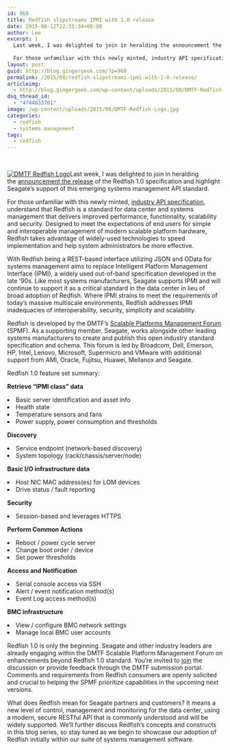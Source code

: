 ```yaml
---
id: 960
title: Redfish slipstreams IPMI with 1.0 release
date: 2015-08-12T22:55:34+00:00
author: Lee
excerpt: |
  Last week, I was delighted to join in heralding the announcement the release of the Redfish 1.0 specification and highlight Seagate’s support of this emerging systems management API standard.
  
  For those unfamiliar with this newly minted, industry API specification, understand that Redfish is a standard for data center and systems management that delivers improved performance, functionality, scalability and security. Designed to meet the expectations of end users for simple and interoperable management of modern scalable platform hardware, Redfish takes advantage of widely-used technologies to speed implementation and help system administrators be more effective.
layout: post
guid: http://blog.gingergeek.com/?p=960
permalink: /2015/08/redfish-slipstreams-ipmi-with-1-0-release/
articleimg:
  - http://blog.gingergeek.com/wp-content/uploads/2015/08/DMTF-Redfish-Logo.jpg
dsq_thread_id:
  - "4744833701"
image: /wp-content/uploads/2015/08/DMTF-Redfish-Logo.jpg
categories:
  - redfish
  - systems management
tags:
  - redfish
---
```

 

[<img class="alignleft size-medium wp-image-969" src="https://i2.wp.com/blog.gingergeek.com/wp-content/uploads/2015/08/DMTF-Redfish-Logo.jpg?resize=300%2C211" alt="DMTF Redfish Logo" srcset="https://i2.wp.com/blog.gingergeek.com/wp-content/uploads/2015/08/DMTF-Redfish-Logo.jpg?resize=300%2C211 300w, https://i2.wp.com/blog.gingergeek.com/wp-content/uploads/2015/08/DMTF-Redfish-Logo.jpg?w=375 375w" sizes="(max-width: 300px) 100vw, 300px" data-recalc-dims="1" />](https://i2.wp.com/blog.gingergeek.com/wp-content/uploads/2015/08/DMTF-Redfish-Logo.jpg)Last week, I was delighted to join in heralding the [announcement the release](http://www.dmtf.org/news/pr/2015/8/dmtf-helps-enable-multi-vendor-data-center-management-new-redfish-10-standard) of the Redfish 1.0 specification and highlight Seagate’s support of this emerging systems management API standard.

For those unfamiliar with this newly minted, [industry API specification](http://dmtf.org/standards/redfish), understand that Redfish is a standard for data center and systems management that delivers improved performance, functionality, scalability and security. Designed to meet the expectations of end users for simple and interoperable management of modern scalable platform hardware, Redfish takes advantage of widely-used technologies to speed implementation and help system administrators be more effective.<!--more-->

With Redfish being a REST-based interface utilizing JSON and OData for systems management aims to replace Intelligent Platform Management Interface (IPMI), a widely used out-of-band specification developed in the late ‘90s. Like most systems manufacturers, Seagate supports IPMI and will continue to support it as a critical standard in the data center in lieu of broad adoption of Redfish. Where IPMI strains to meet the requirements of today’s massive multiscale environments, Redfish addresses IPMI inadequacies of interoperability, security, simplicity and scalability.

Redfish is developed by the DMTF’s [Scalable Platforms Management Forum](http://www.dmtf.org/standards/spmf) (SPMF). As a supporting member, Seagate, works alongside other leading systems manufacturers to create and publish this open industry standard specification and schema. This forum is led by Broadcom, Dell, Emerson, HP, Intel, Lenovo, Microsoft, Supermicro and VMware with additional support from AMI, Oracle, Fujitsu, Huawei, Mellanox and Seagate.

Redfish 1.0 feature set summary:

**Retrieve “IPMI class” data**

<li style="font-weight: 400;">
  <span style="font-weight: 400;">Basic server identification and asset info</span>
</li>
<li style="font-weight: 400;">
  <span style="font-weight: 400;">Health state</span>
</li>
<li style="font-weight: 400;">
  <span style="font-weight: 400;">Temperature sensors and fans</span>
</li>
<li style="font-weight: 400;">
  <span style="font-weight: 400;">Power supply, power consumption and thresholds</span>
</li>

**Discovery**

<li style="font-weight: 400;">
  <span style="font-weight: 400;">Service endpoint (network-based discovery)</span>
</li>
<li style="font-weight: 400;">
  <span style="font-weight: 400;">System topology (rack/chassis/server/node)</span>
</li>

**Basic I/O infrastructure data**

<li style="font-weight: 400;">
  <span style="font-weight: 400;">Host NIC MAC address(es) for LOM devices</span>
</li>
<li style="font-weight: 400;">
  <span style="font-weight: 400;">Drive status / fault reporting</span>
</li>

**Security**

<li style="font-weight: 400;">
  <span style="font-weight: 400;">Session-based and leverages HTTPS</span>
</li>

**Perform Common Actions**

<li style="font-weight: 400;">
  <span style="font-weight: 400;">Reboot / power cycle server</span>
</li>
<li style="font-weight: 400;">
  <span style="font-weight: 400;">Change boot order / device</span>
</li>
<li style="font-weight: 400;">
  <span style="font-weight: 400;">Set power thresholds</span>
</li>

**Access and Notification**

<li style="font-weight: 400;">
  <span style="font-weight: 400;">Serial console access via SSH</span>
</li>
<li style="font-weight: 400;">
  <span style="font-weight: 400;">Alert / event notification method(s)</span>
</li>
<li style="font-weight: 400;">
  <span style="font-weight: 400;">Event Log access method(s)</span>
</li>

**BMC infrastructure**

<li style="font-weight: 400;">
  <span style="font-weight: 400;">View / configure BMC network settings</span>
</li>
<li style="font-weight: 400;">
  <span style="font-weight: 400;">Manage local BMC user accounts</span>
</li>

Redfish 1.0 is only the beginning. Seagate and other industry leaders are already engaging within the DMTF Scalable Platform Management Forum on enhancements beyond Redfish 1.0 standard. You’re invited to [join](http://www.dmtf.org/join/spmf) the discussion or provide feedback through the DMTF submission portal. Comments and requirements from Redfish consumers are openly solicited and crucial to helping the SPMF prioritize capabilities in the upcoming next versions.

What does Redfish mean for Seagate partners and customers? It means a new level of control, management and monitoring for the data center, using a modern, secure RESTful API that is commonly understood and will be widely supported. We’ll further discuss Redfish’s concepts and constructs in this blog series, so stay tuned as we begin to showcase our adoption of Redfish initially within our suite of systems management software.